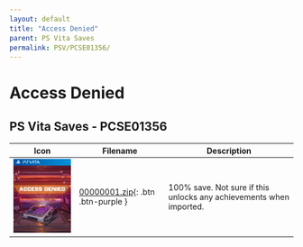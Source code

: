 ```yaml
---
layout: default
title: "Access Denied"
parent: PS Vita Saves
permalink: PSV/PCSE01356/
---
```

# Access Denied

## PS Vita Saves - PCSE01356

| Icon | Filename | Description |
|------|----------|-------------|
| ![Access Denied](icon0.png) | [00000001.zip](00000001.zip){: .btn .btn-purple } | 100% save. Not sure if this unlocks any achievements when imported.  |

